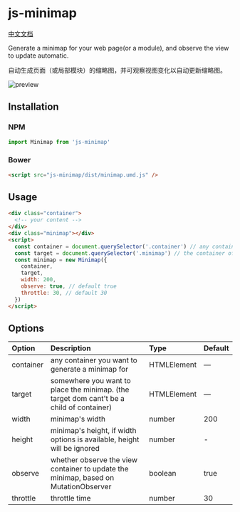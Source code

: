 # js-minimap

[中文文档](https://github.com/hx24/js-minimap/blob/master/README-CN.md)

Generate a minimap for your web page(or a module), and observe the view to update automatic.

自动生成页面（或局部模块）的缩略图，并可观察视图变化以自动更新缩略图。

![preview](https://qnm.hunliji.com/FtjaiZMwrepSyKiB33s9KhHrZk9J)

## Installation

### NPM

```javascript
import Minimap from 'js-minimap'
```

### Bower

```html
<script src="js-minimap/dist/minimap.umd.js" />
```

## Usage

```html
<div class="container">
  <!-- your content -->
</div>
<div class="minimap"></div>
<script>
  const container = document.querySelector('.container') // any container you want to generate a minimap for
  const target = document.querySelector('.minimap') // the container of the minimap
  const minimap = new Minimap({
    container,
    target,
    width: 200,
    observe: true, // default true
    throttle: 30, // default 30
  })
</script>
```

## Options

| Option    | Description                                                                              | Type        | Default |
| :-------- | :--------------------------------------------------------------------------------------- | :---------- | :------ |
| container | any container you want to generate a minimap for                                         | HTMLElement | —       |
| target    | somewhere you want to place the minimap. (the target dom cant't be a child of container) | HTMLElement | —       |
| width     | minimap's width                                                                          | number      | 200     |
| height    | minimap's height, if width options is available, height will be ignored                  | number      | -       |
| observe   | whether observe the view container to update the minimap, based on MutationObserver      | boolean     | true    |
| throttle  | throttle time                                                                            | number      | 30      |
